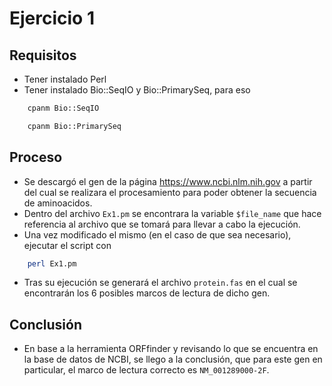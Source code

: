 # Ejercicio 1

## Requisitos

-   Tener instalado Perl
-   Tener instalado Bio::SeqIO y Bio::PrimarySeq, para eso

```bash
    cpanm Bio::SeqIO
```

```bash
    cpanm Bio::PrimarySeq
```

## Proceso

-   Se descargó el gen de la página https://www.ncbi.nlm.nih.gov a partir del cual se realizara el procesamiento para poder obtener la secuencia de aminoacidos.
-   Dentro del archivo `Ex1.pm` se encontrara la variable `$file_name` que hace referencia al archivo que se tomará para llevar a cabo la ejecución.
-   Una vez modificado el mismo (en el caso de que sea necesario), ejecutar el script con

```bash
    perl Ex1.pm
```

-   Tras su ejecución se generará el archivo `protein.fas` en el cual se encontrarán los 6 posibles marcos de lectura de dicho gen.

## Conclusión

-   En base a la herramienta ORFfinder y revisando lo que se encuentra en la base de datos de NCBI, se llego a la conclusión, que para este gen en particular, el marco de lectura correcto es `NM_001289000-2F`.
